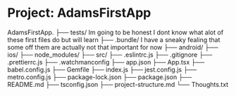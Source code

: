 # Project: AdamsFirstApp

AdamsFirstApp.
├── tests/ Im going to be honest I dont know what alot of these first files do but will learn
├── .bundle/ I have a sneaky fealing that some off them are actually not that important for now
├── android/
├── ios/
├── node_modules/
├── src/
├── .eslintrc.js
├── .gitignore
├── .prettierrc.js
├── .watchmanconfig
├── app.json
├── App.tsx
├── babel.config.js
├── Gemfile
├── index.js
├── jest.config.js
├── metro.config.js
├── package-lock.json
├── package.json
├── README.md
├── tsconfig.json
├── project-structure.md
└── Thoughts.txt